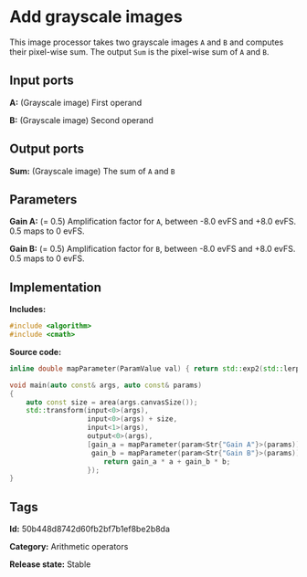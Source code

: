 # Add grayscale images

This image processor takes two grayscale images `A` and `B` and computes their pixel-wise sum. The output `Sum` is the pixel-wise sum of `A` and `B`.

## Input ports

__A:__ (Grayscale image) First operand

__B:__ (Grayscale image) Second operand

## Output ports

__Sum:__ (Grayscale image) The sum of `A` and `B`

## Parameters

__Gain A:__ (= 0.5) Amplification factor for `A`, between -8.0 evFS and +8.0 evFS. 0.5 maps to 0 evFS.

__Gain B:__ (= 0.5) Amplification factor for `B`, between -8.0 evFS and +8.0 evFS. 0.5 maps to 0 evFS.

## Implementation

__Includes:__ 

```c++
#include <algorithm>
#include <cmath>
```

__Source code:__ 

```c++
inline double mapParameter(ParamValue val) { return std::exp2(std::lerp(-8.0, 8.0, val.value())); }

void main(auto const& args, auto const& params)
{
	auto const size = area(args.canvasSize());
	std::transform(input<0>(args),
	               input<0>(args) + size,
	               input<1>(args),
	               output<0>(args),
	               [gain_a = mapParameter(param<Str{"Gain A"}>(params)),
	                gain_b = mapParameter(param<Str{"Gain B"}>(params))](auto a, auto b) {
		               return gain_a * a + gain_b * b;
	               });
}
```

## Tags

__Id:__ 50b448d8742d60fb2bf7b1ef8be2b8da

__Category:__ Arithmetic operators

__Release state:__ Stable